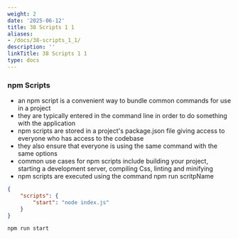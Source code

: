 ```yaml
---
weight: 2
date: '2025-06-12'
title: 38 Scripts 1 1
aliases:
- /docs/38-scripts_1_1/
description: ''
linkTitle: 38 Scripts 1 1
type: docs
---
```


### npm Scripts
- an npm script is a convenient way to bundle common commands for use in a project
- they are typically entered in the command line in order to do something with the application
- npm scripts are stored in a project's package.json file giving access to everyone who has access to the codebase
- they also ensure that everyone is using the same command with the same options
- common use cases for npm scripts include building your project, starting a development server, compiling Css, linting and minifying
- npm scripts are executed using the command npm run scritpName
```json
{
    "scripts": {
        "start": "node index.js"
    }
}
```
```bash
npm run start
```